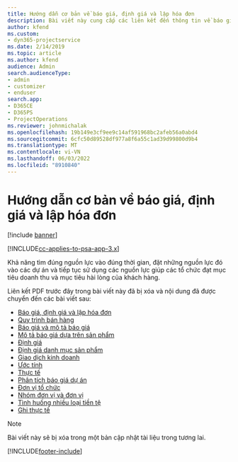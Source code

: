 ```yaml
---
title: Hướng dẫn cơ bản về báo giá, định giá và lập hóa đơn
description: Bài viết này cung cấp các liên kết đến thông tin về báo giá, định giá và thanh toán cơ bản trong Tự động hóa dịch vụ dự án.
author: kfend
ms.custom:
- dyn365-projectservice
ms.date: 2/14/2019
ms.topic: article
ms.author: kfend
audience: Admin
search.audienceType:
- admin
- customizer
- enduser
search.app:
- D365CE
- D365PS
- ProjectOperations
ms.reviewer: johnmichalak
ms.openlocfilehash: 19b149e3cf9ee9c14af591968bc2afeb56a0abd4
ms.sourcegitcommit: 6cfc50d89528df977a8f6a55c1ad39d99800d9b4
ms.translationtype: MT
ms.contentlocale: vi-VN
ms.lasthandoff: 06/03/2022
ms.locfileid: "8910840"
---
```

# <a name="basic-guide-to-quoting-pricing-and-billing"></a>Hướng dẫn cơ bản về báo giá, định giá và lập hóa đơn

[!include [banner](../../includes/psa-now-project-operations.md)]

[!INCLUDE[cc-applies-to-psa-app-3.x](../../includes/cc-applies-to-psa-app-3x.md)]

Khả năng tìm đúng nguồn lực vào đúng thời gian, đặt những nguồn lực đó vào các dự án và tiếp tục sử dụng các nguồn lực giúp các tổ chức đạt mục tiêu doanh thu và mục tiêu hài lòng của khách hàng. 

Liên kết PDF trước đây trong bài viết này đã bị xóa và nội dung đã được chuyển đến các bài viết sau:

- [Báo giá, định giá và lập hóa đơn](../quote-bill-price.md)
- [Quy trình bán hàng](../basic-sales-process.md)
- [Báo giá và mô tả báo giá](../basic-quote-lines.md)
- [Mô tả báo giá dựa trên sản phẩm](../product-based-quote-lines.md)
- [Định giá](../basic-pricing.md)
- [Định giá danh mục sản phẩm](../product-catalog-pricing.md)
- [Giao dịch kinh doanh](../basic-business-transactions.md)
- [Ước tính](../estimates.md)
- [Thực tế](../actuals.md)
- [Phân tích báo giá dự án](../basic-analyzing-quotes.md)
- [Đơn vị tổ chức](../advanced-organizational.md)
- [Nhóm đơn vị và đơn vị](../advanced-units.md)
- [Tình huống nhiều loại tiền tệ](../advanced-currency.md)
- [Ghi thực tế](../advanced-actuals.md)

> [!NOTE]
> Bài viết này sẽ bị xóa trong một bản cập nhật tài liệu trong tương lai. 


[!INCLUDE[footer-include](../../includes/footer-banner.md)]
